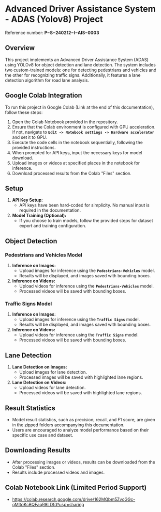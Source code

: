 # Advanced Driver Assistance System - ADAS (Yolov8) Project

Reference number: **P−S−240212−I−AIS−0003**

## **Overview**

This project implements an Advanced Driver Assistance System (ADAS) using YOLOv8 for object detection and lane detection. The system includes two custom-trained models: one for detecting pedestrians and vehicles and the other for recognizing traffic signs. Additionally, it features a lane detection algorithm for road lane analysis.

## **Google Colab Integration**

To run this project in Google Colab (Link at the end of this documentation), follow these steps:

1. Open the Colab Notebook provided in the repository.
2. Ensure that the Colab environment is configured with GPU acceleration. If not, navigate to **`Edit -> Notebook settings -> Hardware accelerator`** and set it to GPU.
3. Execute the code cells in the notebook sequentially, following the provided instructions.
4. When prompted for API keys, input the necessary keys for model download.
5. Upload images or videos at specified places in the notebook for inference.
6. Download processed results from the Colab "Files" section.

## **Setup**

1. **API Key Setup:**
    - API keys have been hard-coded for simplicity. No manual input is required in the documentation.
2. **Model Training (Optional):**
    - If you choose to train models, follow the provided steps for dataset export and training configuration.

## **Object Detection**

### **Pedestrians and Vehicles Model**

1. **Inference on Images:**
    - Upload images for inference using the **`Pedestrians-Vehicles`** model.
    - Results will be displayed, and images saved with bounding boxes.
2. **Inference on Videos:**
    - Upload videos for inference using the **`Pedestrians-Vehicles`** model.
    - Processed videos will be saved with bounding boxes.

### **Traffic Signs Model**

1. **Inference on Images:**
    - Upload images for inference using the **`Traffic Signs`** model.
    - Results will be displayed, and images saved with bounding boxes.
2. **Inference on Videos:**
    - Upload videos for inference using the **`Traffic Signs`** model.
    - Processed videos will be saved with bounding boxes.

## **Lane Detection**

1. **Lane Detection on Images:**
    - Upload images for lane detection.
    - Processed images will be saved with highlighted lane regions.
2. **Lane Detection on Videos:**
    - Upload videos for lane detection.
    - Processed videos will be saved with highlighted lane regions.

## **Result Statistics**

- Model result statistics, such as precision, recall, and F1 score, are given in the zipped folders accompanying this documentation.
- Users are encouraged to analyze model performance based on their specific use case and dataset.

## **Downloading Results**

- After processing images or videos, results can be downloaded from the Colab "Files" section.
- Results include processed videos and images.

## **Colab Notebook Link (Limited Period Support)**

- https://colab.research.google.com/drive/162MQbm5ZvcGGc-qMltoKcBQFaqR8LDfd?usp=sharing